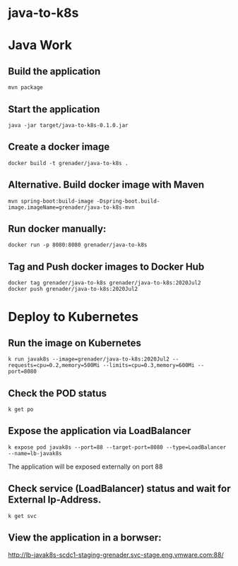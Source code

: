 # java-to-k8s

# Java Work

## Build the application
```
mvn package
```

## Start the application
```
java -jar target/java-to-k8s-0.1.0.jar
```

## Create a docker image
```
docker build -t grenader/java-to-k8s .
```

## Alternative. Build docker image with Maven
```
mvn spring-boot:build-image -Dspring-boot.build-image.imageName=grenader/java-to-k8s-mvn
```

## Run docker manually:
```
docker run -p 8080:8080 grenader/java-to-k8s
```

## Tag and Push docker images to Docker Hub 
```
docker tag grenader/java-to-k8s grenader/java-to-k8s:2020Jul2
docker push grenader/java-to-k8s:2020Jul2
```

# Deploy to Kubernetes 

## Run the image on Kubernetes
```
k run javak8s --image=grenader/java-to-k8s:2020Jul2 --requests=cpu=0.2,memory=500Mi --limits=cpu=0.3,memory=600Mi --port=8080
```

## Check the POD status
```
k get po
```

## Expose the application via LoadBalancer
```
k expose pod javak8s --port=88 --target-port=8080 --type=LoadBalancer --name=lb-javak8s
```
The application will be exposed externally on port 88

## Check service (LoadBalancer) status and wait for External Ip-Address. 
```
k get svc
```

## View the application in a borwser:
http://lb-javak8s-scdc1-staging-grenader.svc-stage.eng.vmware.com:88/






